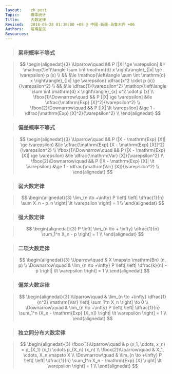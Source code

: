 ```yaml
---
layout:    zh_post
Topic:     概率统计
Title:     大数定律
Revised:   2018-05-28 01:30:00 +08 @ 中国-新疆-乌鲁木齐 +06
Authors:   璀璨星辰
Resources:
---
```


> ###  累积概率不等式

> $$
> \begin{alignedat}{3}
> \Uparrow\quad           && P [|X| \ge \varepsilon] &= \mathop{\left\langle \sum \int \mathrm{d} x \right\rangle}_{|x| \ge \varepsilon} p (x) \\
>                         &&                         &\le \mathop{\left\langle \sum \int \mathrm{d} x \right\rangle}_{|x| \ge \varepsilon} \dfrac{x^2 \cdot p (x)}{\varepsilon^2} \\
>                         &&                         &\le \dfrac{1}{\varepsilon^2} \mathop{\left\langle \sum \int \mathrm{d} x \right\rangle}_{x} x^2 \cdot p (x) \\
> \fbox{1}\Downarrow\quad && P [|X| \ge \varepsilon] &\le \dfrac{\mathrm{Exp} [X]^2}{\varepsilon^2} \\
> \fbox{2}\Downarrow\quad && P [|X| \lt \varepsilon] &\ge 1 - \dfrac{\mathrm{Exp} [X]^2}{\varepsilon^2} \\
> \end{alignedat}
> $$
>

> ### 偏差概率不等式

> $$
> \begin{alignedat}{3}
> \Uparrow\quad           && P (|X - \mathrm{Exp} [X]| \ge \varepsilon) &\le \dfrac{\mathrm{Exp} [X - \mathrm{Exp} [X]]^2}{\varepsilon^2} \\
> \fbox{1}\Downarrow\quad && P (|X - \mathrm{Exp} [X]| \ge \varepsilon) &\le \dfrac{\mathrm{Var} [X]}{\varepsilon^2} \\
> \fbox{2}\Downarrow\quad && P (|X - \mathrm{Exp} [X]| \lt \varepsilon) &\ge 1 - \dfrac{\mathrm{Var} [X]}{\varepsilon^2} \\
> \end{alignedat}
> $$
>

> ### 弱大数定律

> $$
> \begin{alignedat}{3}
> \lim_{n \to +\infty} P \left[ \left| \dfrac{1}{n} \sum X_n - p_n \right| \lt \varepsilon \right] = 1 \\
> \end{alignedat}
> $$
>

> ### 强大数定律

> $$
> \begin{alignedat}{3}
> P \left[ \lim_{n \to + \infty} \dfrac{1}{n} \sum_1^n X_n - p \right] = 1 \\
> \end{alignedat}
> $$
>

> ### 二项大数定律

> $$
> \begin{alignedat}{3}
> \Uparrow\quad   & X \mapsto \mathrm{Bn} (n, p) \\
> \Downarrow\quad & \lim_{n \to +\infty} P \left[ \left| \dfrac{k}{n} - p \right| \lt \varepsilon \right] = 1 \\
> \end{alignedat}
> $$
>

> ### 偏差大数定律

> $$
> \begin{alignedat}{3}
> \Uparrow\quad   & \lim_{n \to +\infty} \dfrac{1}{n^2} \mathrm{Var} \left[ \sum_1^n X_n \right] \to 0 \\
> \Downarrow\quad & \lim_{n \to +\infty} P \left[ \left| \dfrac{1}{n} \sum_1^n (X_n - \mathrm{Exp} [X_n]) \right| \lt \varepsilon \right] = 1 \\ 
> \end{alignedat}
> $$
>

> ### 独立同分布大数定律

> $$
> \begin{alignedat}{3}
> \fbox{1}\Uparrow\quad & p (x_1, \cdots, x_n) = p_{X_1} (x_1) \cdots p_{X_n} (x_n) \\
> \fbox{2}\Uparrow\quad & X_1, \cdots, X_n \mapsto X \\
> \Downarrow\quad       & \lim_{n \to +\infty} P \left[ \left| \dfrac{1}{n} \sum_1^n X_n - \mathrm{Exp} [X] \right| \lt \varepsilon \right] = 1 \\
> \end{alignedat}
> $$
>